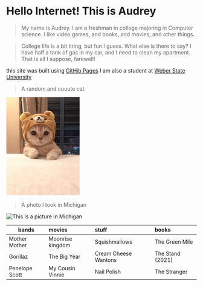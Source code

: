 # Hello Internet! This is Audrey
>My name is Audrey. I am a freshman in college majoring in Computer science. I like video games, and books, and movies, and other things.

>College life is a bit tiring, but fun I guess. What else is there to say? I have half a tank of gas in my car, and I need to clean my apartment. That is all I suppose, farewell!

this site was built using [GitHib Pages](https://pages.github.com/)
I am also a student at [Weber State University](https://www.weber.edu)

>A random and cuuute cat

![This is a random cat](images/cat.jpg)

>A photo I took in Michigan

![This is a picture in Michigan](images/IMG_20210714_173717030_MP.jpg)

|bands         |movies          |stuff               |books           |
|--------------|:---------------|:-------------------|:---------------|
|Mother Mother |Moonrise kingdom|Squishmallows       |The Green Mile  |
|Gorillaz      |The Big Year    |Cream Cheese Wantons|The Stand (2021)|
|Penelope Scott|My Cousin Vinnie|Nail Polish  |The Stranger     |